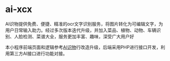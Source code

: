 # ai-xcx
AI识物提供免费、便捷、精准的ocr文字识别服务，将图片转化为可编辑文字，为用户日常输入助力。经过多次版本迭代升级，并加入菜品、植物、动物、车辆识别、人脸检测、菜谱大全，服务更加丰富、趣味，深受广大用户好

本小程序前端页面和逻辑参考[AI识物](https://github.com/lrqnew/AI-General-things)行改造升级，后端采用PHP进行接口开发，利用第三方AI接口进行功能对接。

